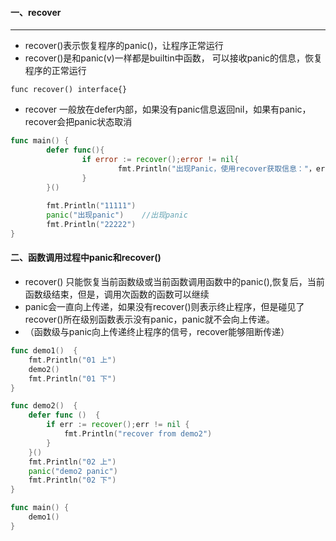 #### 一、recover

***

* recover()表示恢复程序的panic()，让程序正常运行
* recover()是和panic(v)一样都是builtin中函数， 可以接收panic的信息，恢复程序的正常运行

```
func recover() interface{}
```

* recover 一般放在defer内部，如果没有panic信息返回nil，如果有panic，recover会把panic状态取消

```go
func main() {
		defer func(){
				if error := recover();error != nil{
						fmt.Println("出现Panic，使用recover获取信息："，error)   //取消panic状态，结束当前函数级
				}
		}()
		
		fmt.Println("11111")
		panic("出现panic")    //出现panic
		fmt.Println("22222")
}
```

#### 二、函数调用过程中panic和recover()

* recover() 只能恢复当前函数级或当前函数调用函数中的panic(),恢复后，当前函数级结束，但是，调用次函数的函数可以继续
* panic会一直向上传递，如果没有recover()则表示终止程序，但是碰见了recover()所在级别函数表示没有panic，panic就不会向上传递。
* （函数级与panic向上传递终止程序的信号，recover能够阻断传递）

```go
func demo1()  {
	fmt.Println("01 上")
	demo2()
	fmt.Println("01 下")
}

func demo2()  {
	defer func ()  {
		if err := recover();err != nil {
			fmt.Println("recover from demo2")
		}
	}()
	fmt.Println("02 上")
	panic("demo2 panic")
	fmt.Println("02 下")
}

func main() {
	demo1()
}
```



